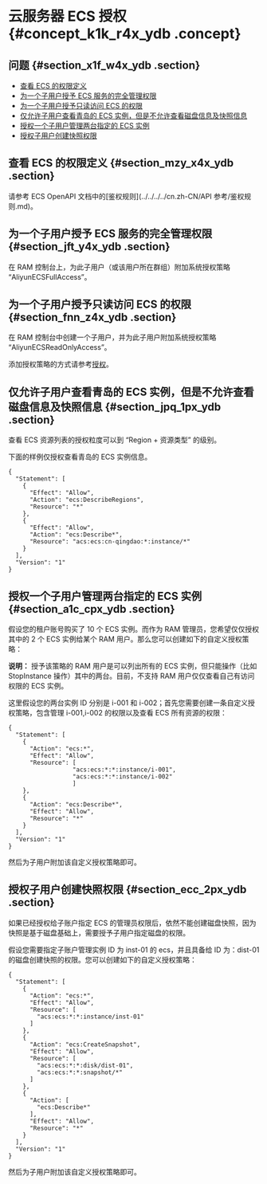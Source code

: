 # 云服务器 ECS 授权 {#concept_k1k_r4x_ydb .concept}

## 问题 {#section_x1f_w4x_ydb .section}

-   [查看 ECS 的权限定义](#section_mzy_x4x_ydb)
-   [为一个子用户授予 ECS 服务的完全管理权限](#section_jft_y4x_ydb)
-   [为一个子用户授予只读访问 ECS 的权限](#section_fnn_z4x_ydb)
-   [仅允许子用户查看青岛的 ECS 实例，但是不允许查看磁盘信息及快照信息](#section_jpq_1px_ydb)
-   [授权一个子用户管理两台指定的 ECS 实例](#section_a1c_cpx_ydb)
-   [授权子用户创建快照权限](#section_ecc_2px_ydb)

## 查看 ECS 的权限定义 {#section_mzy_x4x_ydb .section}

请参考 ECS OpenAPI 文档中的[鉴权规则](../../../../cn.zh-CN/API 参考/鉴权规则.md)。

## 为一个子用户授予 ECS 服务的完全管理权限 {#section_jft_y4x_ydb .section}

在 RAM 控制台上，为此子用户（或该用户所在群组）附加系统授权策略 “AliyunECSFullAccess”。

## 为一个子用户授予只读访问 ECS 的权限 {#section_fnn_z4x_ydb .section}

在 RAM 控制台中创建一个子用户，并为此子用户附加系统授权策略 “AliyunECSReadOnlyAccess”。

添加授权策略的方式请参考[授权](../../../../cn.zh-CN/用户指南/授权管理/授权.md)。

## 仅允许子用户查看青岛的 ECS 实例，但是不允许查看磁盘信息及快照信息 {#section_jpq_1px_ydb .section}

查看 ECS 资源列表的授权粒度可以到 “Region + 资源类型” 的级别。

下面的样例仅授权查看青岛的 ECS 实例信息。

```
{
  "Statement": [
    {
      "Effect": "Allow",
      "Action": "ecs:DescribeRegions",
      "Resource": "*"
    },
    {
      "Effect": "Allow",
      "Action": "ecs:Describe*",
      "Resource": "acs:ecs:cn-qingdao:*:instance/*"
    }
  ],
  "Version": "1"
}
```

## 授权一个子用户管理两台指定的 ECS 实例 {#section_a1c_cpx_ydb .section}

假设您的租户账号购买了 10 个 ECS 实例。而作为 RAM 管理员，您希望仅仅授权其中的 2 个 ECS 实例给某个 RAM 用户。那么您可以创建如下的自定义授权策略：

**说明：** 授予该策略的 RAM 用户是可以列出所有的 ECS 实例，但只能操作（比如 StopInstance 操作）其中的两台。目前，不支持 RAM 用户仅仅查看自己有访问权限的 ECS 实例。

这里假设您的两台实例 ID 分别是 i-001 和 i-002；首先您需要创建一条自定义授权策略，包含管理 i-001,i-002 的权限以及查看 ECS 所有资源的权限：

```
{
  "Statement": [
    {
      "Action": "ecs:*",
      "Effect": "Allow",
      "Resource": [
                  "acs:ecs:*:*:instance/i-001",
                  "acs:ecs:*:*:instance/i-002"
                  ]
    },
    {
      "Action": "ecs:Describe*",
      "Effect": "Allow",
      "Resource": "*"
    }
  ],
  "Version": "1"
}
```

然后为子用户附加该自定义授权策略即可。

## 授权子用户创建快照权限 {#section_ecc_2px_ydb .section}

如果已经授权给子账户指定 ECS 的管理员权限后，依然不能创建磁盘快照，因为快照是基于磁盘基础上，需要授予子用户指定磁盘的权限。

假设您需要指定子账户管理实例 ID 为 inst-01 的 ecs，并且具备给 ID 为：dist-01 的磁盘创建快照的权限。您可以创建如下的自定义授权策略：

```
{
  "Statement": [
    {
      "Action": "ecs:*",
      "Effect": "Allow",
      "Resource": [
        "acs:ecs:*:*:instance/inst-01"
      ]
    },
    {
      "Action": "ecs:CreateSnapshot",
      "Effect": "Allow",
      "Resource": [
        "acs:ecs:*:*:disk/dist-01",
        "acs:ecs:*:*:snapshot/*"
      ]
    },
    {
      "Action": [
        "ecs:Describe*"
      ],
      "Effect": "Allow",
      "Resource": "*"
    }
  ],
  "Version": "1"
}
```

然后为子用户附加该自定义授权策略即可。


